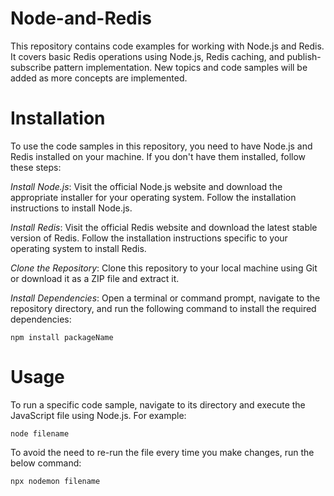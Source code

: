 # Node-and-Redis
This repository contains code examples for working with Node.js and Redis. It covers basic Redis operations using Node.js, Redis caching, and publish-subscribe pattern implementation. New topics and code samples will be added as more concepts are implemented.

# Installation
To use the code samples in this repository, you need to have Node.js and Redis installed on your machine. If you don't have them installed, follow these steps:

*Install Node.js*: Visit the official Node.js website and download the appropriate installer for your operating system. Follow the installation instructions to install Node.js.

*Install Redis*: Visit the official Redis website and download the latest stable version of Redis. Follow the installation instructions specific to your operating system to install Redis.

*Clone the Repository*: Clone this repository to your local machine using Git or download it as a ZIP file and extract it.

*Install Dependencies*: Open a terminal or command prompt, navigate to the repository directory, and run the following command to install the required dependencies:

```npm install packageName```

# Usage
To run a specific code sample, navigate to its directory and execute the JavaScript file using Node.js. For example:

```node filename```

To avoid the need to re-run the file every time you make changes, run the below command:

```npx nodemon filename```

